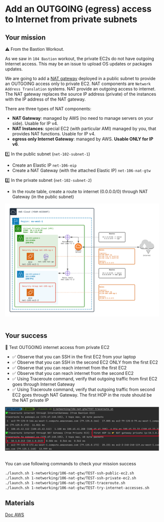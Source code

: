 # Add an OUTGOING (egress) access to Internet from private subnets

## Your mission
⚠️ From the Bastion Workout.  

As we saw in `104 Bastion` workout, the private EC2s do not have outgoing Internet access. This may be an issue to upload OS updates or packages updates.

We are going to add a [NAT gateway](https://docs.aws.amazon.com/vpc/latest/userguide/vpc-nat-gateway.html) deployed in a public subnet to provide an OUTGOING access only to private EC2.
NAT components are ``Network Address Translation`` systems. NAT provide an outgoing access to internet. The NAT gateway replaces the source IP address (private) of the instances with the IP address of the NAT gateway.

There are three types of NAT components:
- **NAT Gateway**: managed by AWS (no need to manage servers on your side). Usable for IP v4.
- **NAT Instances**: special EC2 (with particular AMI) managed by you, that provides NAT functions. Usable for IP v4.
- **egress only Internet Gateway**: managed by AWS. **Usable ONLY for IP v6**.

1️⃣ In the public subnet (``net-102-subnet-1``)
- Create an Elastic IP `net-106-eip`
- Create a NAT Gateway (with the attached Elastic IP) `net-106-nat-gtw`

2️⃣ In the private subnet (``net-102-subnet-2``)
- In the route table, create a route to internet (0.0.0.0/0) through NAT Gateway (in the public subnet)

<div align="center">
<img src="./doc/106-nat-gtw.png" width="900" alt="Image of VPC">
</div>
<br>

## Your success
🏁 Test OUTGOING internet access from private EC2
- ✅ Observe that you can SSH in the first EC2 from your laptop
- ✅ Observe that you can SSH in the second EC2 ONLY from the first EC2
- ✅ Observe that you can reach internet from the first EC2
- ✅ Observe that you can reach internet from the second EC2
- ✅ Using Traceroute command, verify that outgoing traffic from first EC2 goes through Internet Gateway
- ✅ Using Traceroute command, verify that outgoing traffic from second EC2 goes through NAT Gateway. The first HOP in the route should be the NAT private IP

<div align="center">
<img src="./doc/nat-gateway-first-hop.png" width="900" alt="First Hop in Route">
</div>
<br>

You can use following commands to check your mission success
```shell
./launch.sh 1-networking/106-nat-gtw/TEST-ssh-public-ec2.sh
./launch.sh 1-networking/106-nat-gtw/TEST-ssh-private-ec2.sh
./launch.sh 1-networking/106-nat-gtw/TEST-traceroute.sh
./launch.sh 1-networking/106-nat-gtw/TEST-try-internet-accesses.sh
```

## Materials

[Doc AWS](https://docs.aws.amazon.com/vpc/latest/userguide/vpc-nat.html)

